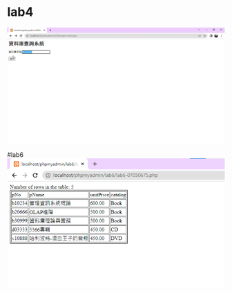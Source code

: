 # lab4


![image](https://github.com/ohana0518/sql/blob/master/lab4/lab4.gif?raw=true)

#lab6
![image](https://github.com/ohana0518/sql/blob/master/lab6/lab6.png)

